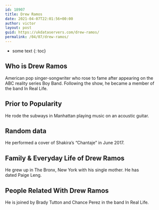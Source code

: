 ```yaml
---
id: 18907
title: Drew Ramos
date: 2021-04-07T22:01:56+00:00
author: victor
layout: post
guid: https://ukdataservers.com/drew-ramos/
permalink: /04/07/drew-ramos/
---
```


* some text
{: toc}


## Who is Drew Ramos



American pop singer-songwriter who rose to fame after appearing on the ABC reality series Boy Band. Following the show, he became a member of the band In Real Life. 

                
                
                
## Prior to Popularity



He rode the subways in Manhattan playing music on an acoustic guitar.  

                
                
                
## Random data



He performed a cover of Shakira&#8217;s &#8220;Chantaje&#8221; in June 2017. 

                
                
                
## Family & Everyday Life of Drew Ramos



He grew up in The Bronx, New York with his single mother. He has dated Paige Leng.

                
                
                
## People Related With Drew Ramos



He is joined by Brady Tutton and Chance Perez in the band In Real Life. 

                
              
            
          
          
          